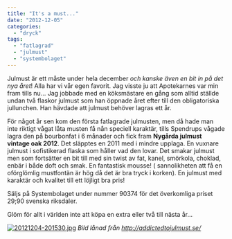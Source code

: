 ```yaml
---
title: "It's a must..."
date: "2012-12-05"
categories: 
  - "dryck"
tags: 
  - "fatlagrad"
  - "julmust"
  - "systembolaget"
---
```


Julmust är ett måste under hela december _och kanske även en bit in på det nya året_! Alla har vi vår egen favorit. Jag visste ju att Apotekarnes var min fram tills nu... Jag jobbade med en köksmästare en gång som alltid ställde undan två flaskor julmust som han öppnade året efter till den obligatoriska jullunchen. Han hävdade att julmust behöver lagras ett år.

För något år sen kom den första fatlagrade julmusten, men då hade man inte riktigt vågat låta musten få nån speciell karaktär, tills Spendrups vågade lagra den på bourbonfat i 6 månader och fick fram **Nygårda julmust vintage oak 2012**. Det släpptes en 2011 med i mindre upplaga. En vuxnare julmust i sofistikerad flaska som håller vad den lovar. Det smakar julmust men som fortsätter en bit till med sin twist av fat, kanel, smörkola, choklad, enbär i både doft och smak. En fantastisk mousse! ( sannolikheten att få en oförglömlig mustfontän är hög då det är bra tryck i korken). En julmust med karaktär och kvalitet till ett löjligt bra pris!

Säljs på Systembolaget under nummer 90374 för det överkomliga priset 29;90 svenska riksdaler.

Glöm för allt i världen inte att köpa en extra eller två till nästa år...  
  
[![20121204-201530.jpg](images/20121204-201530.jpg)](http://import.local/wp-content/uploads/2012/12/20121204-201530.jpg) _Bild lånad från http://addictedtojulmust.se/_
